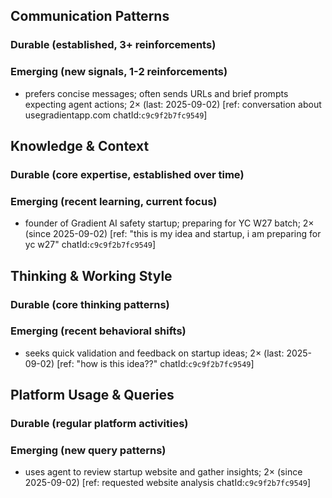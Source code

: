 ## Communication Patterns
### Durable (established, 3+ reinforcements)

### Emerging (new signals, 1-2 reinforcements)
- prefers concise messages; often sends URLs and brief prompts expecting agent actions; 2× (last: 2025-09-02) [ref: conversation about usegradientapp.com chatId:`c9c9f2b7fc9549`]

## Knowledge & Context
### Durable (core expertise, established over time)

### Emerging (recent learning, current focus)
- founder of Gradient AI safety startup; preparing for YC W27 batch; 2× (since 2025-09-02) [ref: "this is my idea and startup, i am preparing for yc w27" chatId:`c9c9f2b7fc9549`]

## Thinking & Working Style
### Durable (core thinking patterns)

### Emerging (recent behavioral shifts)
- seeks quick validation and feedback on startup ideas; 2× (last: 2025-09-02) [ref: "how is this idea??" chatId:`c9c9f2b7fc9549`]

## Platform Usage & Queries
### Durable (regular platform activities)

### Emerging (new query patterns)
- uses agent to review startup website and gather insights; 2× (since 2025-09-02) [ref: requested website analysis chatId:`c9c9f2b7fc9549`]